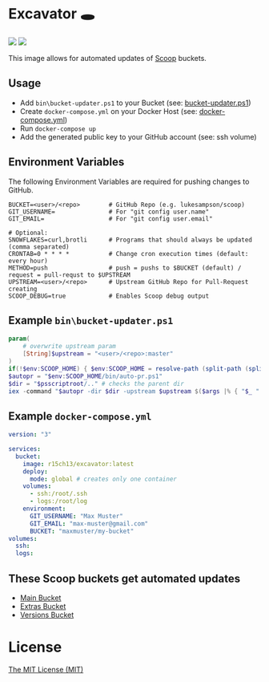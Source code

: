 # Excavator 🕳️
[![](https://images.microbadger.com/badges/image/r15ch13/excavator.svg)](https://microbadger.com/images/r15ch13/excavator) [![](https://images.microbadger.com/badges/version/r15ch13/excavator.svg)](https://microbadger.com/images/r15ch13/excavator)

This image allows for automated updates of [Scoop](http://scoop.sh) buckets.

## Usage
- Add `bin\bucket-updater.ps1` to your Bucket (see: [bucket-updater.ps1](#example-binbucket-updaterps1))
- Create `docker-compose.yml` on your Docker Host (see: [docker-compose.yml](#example-docker-composeyml))
- Run `docker-compose up`
- Add the generated public key to your GitHub account (see: ssh volume)

## Environment Variables
The following Environment Variables are required for pushing changes to GitHub.
```
BUCKET=<user>/<repo>        # GitHub Repo (e.g. lukesampson/scoop)
GIT_USERNAME=               # For "git config user.name"
GIT_EMAIL=                  # For "git config user.email"

# Optional:
SNOWFLAKES=curl,brotli      # Programs that should always be updated (comma separated)
CRONTAB=0 * * * *           # Change cron execution times (default: every hour)
METHOD=push                 # push = pushs to $BUCKET (default) / request = pull-requst to $UPSTREAM
UPSTREAM=<user>/<repo>      # Upstream GitHub Repo for Pull-Request creating
SCOOP_DEBUG=true            # Enables Scoop debug output
```
## Example `bin\bucket-updater.ps1`
```powershell
param(
    # overwrite upstream param
    [String]$upstream = "<user>/<repo>:master"
)
if(!$env:SCOOP_HOME) { $env:SCOOP_HOME = resolve-path (split-path (split-path (scoop which scoop))) }
$autopr = "$env:SCOOP_HOME/bin/auto-pr.ps1"
$dir = "$psscriptroot/.." # checks the parent dir
iex -command "$autopr -dir $dir -upstream $upstream $($args |% { "$_ " })"
```

## Example `docker-compose.yml`
```yaml
version: "3"

services:
  bucket:
    image: r15ch13/excavator:latest
    deploy:
      mode: global # creates only one container
    volumes:
      - ssh:/root/.ssh
      - logs:/root/log
    environment:
      GIT_USERNAME: "Max Muster"
      GIT_EMAIL: "max-muster@gmail.com"
      BUCKET: "maxmuster/my-bucket"
volumes:
  ssh:
  logs:
```

## These Scoop buckets get automated updates
- [Main Bucket](https://github.com/lukesampson/scoop)
- [Extras Bucket](https://github.com/lukesampson/scoop-extras)
- [Versions Bucket](https://github.com/scoopinstaller/versions)

# License
[The MIT License (MIT)](https://r15ch13.mit-license.org/)
